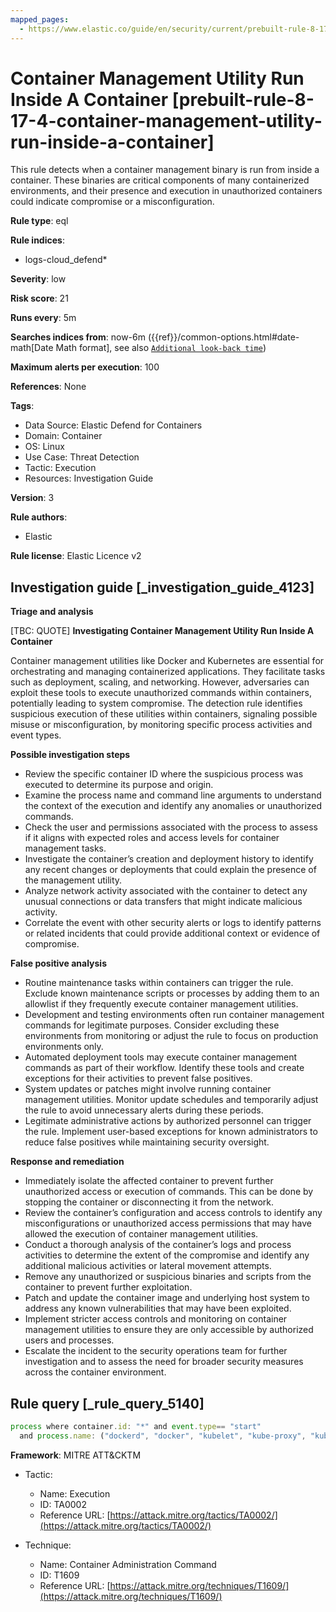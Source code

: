```yaml
---
mapped_pages:
  - https://www.elastic.co/guide/en/security/current/prebuilt-rule-8-17-4-container-management-utility-run-inside-a-container.html
---
```


# Container Management Utility Run Inside A Container [prebuilt-rule-8-17-4-container-management-utility-run-inside-a-container]

This rule detects when a container management binary is run from inside a container. These binaries are critical components of many containerized environments, and their presence and execution in unauthorized containers could indicate compromise or a misconfiguration.

**Rule type**: eql

**Rule indices**:

* logs-cloud_defend*

**Severity**: low

**Risk score**: 21

**Runs every**: 5m

**Searches indices from**: now-6m ({{ref}}/common-options.html#date-math[Date Math format], see also [`Additional look-back time`](docs-content://solutions/security/detect-and-alert/create-detection-rule.md#rule-schedule))

**Maximum alerts per execution**: 100

**References**: None

**Tags**:

* Data Source: Elastic Defend for Containers
* Domain: Container
* OS: Linux
* Use Case: Threat Detection
* Tactic: Execution
* Resources: Investigation Guide

**Version**: 3

**Rule authors**:

* Elastic

**Rule license**: Elastic Licence v2

## Investigation guide [_investigation_guide_4123]

**Triage and analysis**

[TBC: QUOTE]
**Investigating Container Management Utility Run Inside A Container**

Container management utilities like Docker and Kubernetes are essential for orchestrating and managing containerized applications. They facilitate tasks such as deployment, scaling, and networking. However, adversaries can exploit these tools to execute unauthorized commands within containers, potentially leading to system compromise. The detection rule identifies suspicious execution of these utilities within containers, signaling possible misuse or misconfiguration, by monitoring specific process activities and event types.

**Possible investigation steps**

* Review the specific container ID where the suspicious process was executed to determine its purpose and origin.
* Examine the process name and command line arguments to understand the context of the execution and identify any anomalies or unauthorized commands.
* Check the user and permissions associated with the process to assess if it aligns with expected roles and access levels for container management tasks.
* Investigate the container’s creation and deployment history to identify any recent changes or deployments that could explain the presence of the management utility.
* Analyze network activity associated with the container to detect any unusual connections or data transfers that might indicate malicious activity.
* Correlate the event with other security alerts or logs to identify patterns or related incidents that could provide additional context or evidence of compromise.

**False positive analysis**

* Routine maintenance tasks within containers can trigger the rule. Exclude known maintenance scripts or processes by adding them to an allowlist if they frequently execute container management utilities.
* Development and testing environments often run container management commands for legitimate purposes. Consider excluding these environments from monitoring or adjust the rule to focus on production environments only.
* Automated deployment tools may execute container management commands as part of their workflow. Identify these tools and create exceptions for their activities to prevent false positives.
* System updates or patches might involve running container management utilities. Monitor update schedules and temporarily adjust the rule to avoid unnecessary alerts during these periods.
* Legitimate administrative actions by authorized personnel can trigger the rule. Implement user-based exceptions for known administrators to reduce false positives while maintaining security oversight.

**Response and remediation**

* Immediately isolate the affected container to prevent further unauthorized access or execution of commands. This can be done by stopping the container or disconnecting it from the network.
* Review the container’s configuration and access controls to identify any misconfigurations or unauthorized access permissions that may have allowed the execution of container management utilities.
* Conduct a thorough analysis of the container’s logs and process activities to determine the extent of the compromise and identify any additional malicious activities or lateral movement attempts.
* Remove any unauthorized or suspicious binaries and scripts from the container to prevent further exploitation.
* Patch and update the container image and underlying host system to address any known vulnerabilities that may have been exploited.
* Implement stricter access controls and monitoring on container management utilities to ensure they are only accessible by authorized users and processes.
* Escalate the incident to the security operations team for further investigation and to assess the need for broader security measures across the container environment.


## Rule query [_rule_query_5140]

```js
process where container.id: "*" and event.type== "start"
  and process.name: ("dockerd", "docker", "kubelet", "kube-proxy", "kubectl", "containerd", "runc", "systemd", "crictl")
```

**Framework**: MITRE ATT&CKTM

* Tactic:

    * Name: Execution
    * ID: TA0002
    * Reference URL: [https://attack.mitre.org/tactics/TA0002/](https://attack.mitre.org/tactics/TA0002/)

* Technique:

    * Name: Container Administration Command
    * ID: T1609
    * Reference URL: [https://attack.mitre.org/techniques/T1609/](https://attack.mitre.org/techniques/T1609/)



